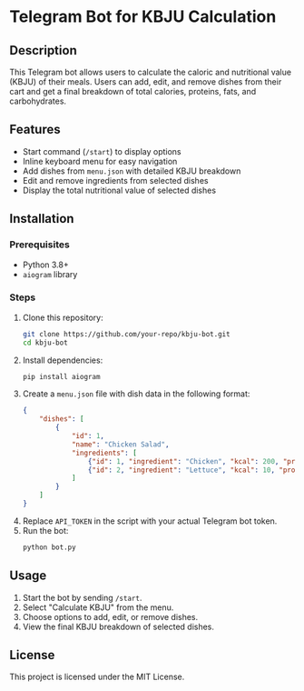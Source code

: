 # Telegram Bot for KBJU Calculation

## Description
This Telegram bot allows users to calculate the caloric and nutritional value (KBJU) of their meals. Users can add, edit, and remove dishes from their cart and get a final breakdown of total calories, proteins, fats, and carbohydrates.

## Features
- Start command (`/start`) to display options
- Inline keyboard menu for easy navigation
- Add dishes from `menu.json` with detailed KBJU breakdown
- Edit and remove ingredients from selected dishes
- Display the total nutritional value of selected dishes

## Installation
### Prerequisites
- Python 3.8+
- `aiogram` library

### Steps
1. Clone this repository:
   ```sh
   git clone https://github.com/your-repo/kbju-bot.git
   cd kbju-bot
   ```
2. Install dependencies:
   ```sh
   pip install aiogram
   ```
3. Create a `menu.json` file with dish data in the following format:
   ```json
   {
       "dishes": [
           {
               "id": 1,
               "name": "Chicken Salad",
               "ingredients": [
                   {"id": 1, "ingredient": "Chicken", "kcal": 200, "proteins": 30, "fats": 5, "carbs": 0},
                   {"id": 2, "ingredient": "Lettuce", "kcal": 10, "proteins": 1, "fats": 0, "carbs": 2}
               ]
           }
       ]
   }
   ```
4. Replace `API_TOKEN` in the script with your actual Telegram bot token.
5. Run the bot:
   ```sh
   python bot.py
   ```

## Usage
1. Start the bot by sending `/start`.
2. Select "Calculate KBJU" from the menu.
3. Choose options to add, edit, or remove dishes.
4. View the final KBJU breakdown of selected dishes.

## License
This project is licensed under the MIT License.

